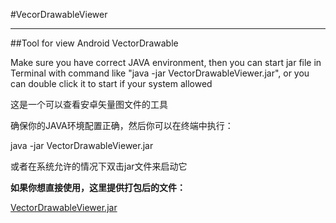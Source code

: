 ﻿#VecorDrawableViewer

----
##Tool for view Android VectorDrawable

Make sure you have correct JAVA environment, then you can start jar file in Terminal with command like "java -jar VectorDrawableViewer.jar", or you can double click it to start if your system allowed

这是一个可以查看安卓矢量图文件的工具

确保你的JAVA环境配置正确，然后你可以在终端中执行：

java -jar VectorDrawableViewer.jar

或者在系统允许的情况下双击jar文件来启动它

**如果你想直接使用，这里提供打包后的文件：**

[VectorDrawableViewer.jar](https://github.com/Applex007/VectorDrawableViewer/blob/packages/packages/VectorDrawableViewer.jar?raw=true)
